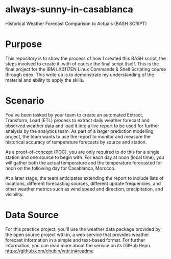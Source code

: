 # always-sunny-in-casablanca
 Historical Weather Forecast Comparison to Actuals (BASH SCRIPT)

# Purpose
This repository is to show the process of how I created this BASH script, the steps involved to create it, with of course the final script itself. 
This is the final project for the IBM LX0117EN Linux Commands & Shell Scripting course through edex. This write up is to demonstrate my understanding of the material and ability to apply the skills. 

# Scenario
You've been tasked by your team to create an automated Extract, Transform, Load (ETL) process to extract daily weather forecast and observed weather data and load it into a live report to be used for further analysis by the analytics team. As part of a larger prediction modelling project, the team wants to use the report to monitor and measure the historical accuracy of temperature forecasts by source and station.

As a proof-of-concept (POC), you are only required to do this for a single station and one source to begin with. For each day at noon (local time), you will gather both the actual temperature and the temperature forecasted for noon on the following day for Casablanca, Morocco.

At a later stage, the team anticipates extending the report to include lists of locations, different forecasting sources, different update frequencies, and other weather metrics such as wind speed and direction, precipitation, and visibility.

# Data Source
For this practice project, you'll use the weather data package provided by the open source project wttr.in, a web service that provides weather forecast information in a simple and text-based format. For further information, you can read more about the service on its GitHub Repo. https://github.com/chubin/wttr.in#readme






